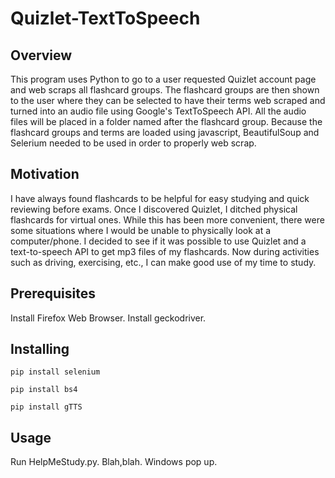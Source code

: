 # Quizlet-TextToSpeech
## Overview
This program uses Python to go to a user requested Quizlet account page and web scraps all flashcard groups. 
The flashcard groups are then shown to the user where they can be selected to have their terms web scraped and turned 
into an audio file using Google's TextToSpeech API. All the audio files will be placed in a folder named after the 
flashcard group. Because the flashcard groups and terms are loaded using javascript, BeautifulSoup and Selerium needed 
to be used in order to properly web scrap.

## Motivation
I have always found flashcards to be helpful for easy studying and quick reviewing before exams. Once I discovered Quizlet,
I ditched physical flashcards for virtual ones. While this has been more convenient, there were some situations where I 
would be unable to physically look at a computer/phone. I decided to see if it was possible to use Quizlet and a 
text-to-speech API to get mp3 files of my flashcards. Now during activities such as driving, exercising, etc., I can 
make good use of my time to study.

## Prerequisites
Install Firefox Web Browser.
Install geckodriver.
## Installing
`pip install selenium`

`pip install bs4`

`pip install gTTS` 
## Usage
Run HelpMeStudy.py. Blah,blah. Windows pop up.

